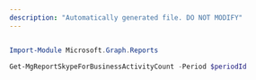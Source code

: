 ```yaml
---
description: "Automatically generated file. DO NOT MODIFY"
---
```


```powershell

Import-Module Microsoft.Graph.Reports

Get-MgReportSkypeForBusinessActivityCount -Period $periodId 

```